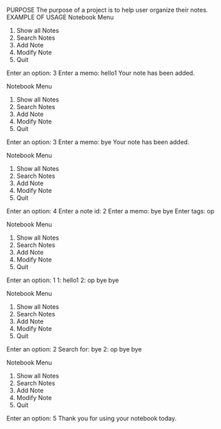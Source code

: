 PURPOSE
The purpose of a project is to help user organize their notes.
EXAMPLE OF USAGE
Notebook Menu
1. Show all Notes
2. Search Notes
3. Add Note
4. Modify Note
5. Quit

Enter an option: 3
Enter a memo: hello1
Your note has been added.


Notebook Menu
1. Show all Notes
2. Search Notes
3. Add Note
4. Modify Note
5. Quit

Enter an option: 3
Enter a memo: bye
Your note has been added.


Notebook Menu
1. Show all Notes
2. Search Notes
3. Add Note
4. Modify Note
5. Quit

Enter an option: 4
Enter a note id: 2
Enter a memo: bye bye
Enter tags: op


Notebook Menu
1. Show all Notes
2. Search Notes
3. Add Note
4. Modify Note
5. Quit

Enter an option: 1
1:
hello1
2: op
bye bye


Notebook Menu
1. Show all Notes
2. Search Notes
3. Add Note
4. Modify Note
5. Quit

Enter an option: 2
Search for: bye
2: op
bye bye


Notebook Menu
1. Show all Notes
2. Search Notes
3. Add Note
4. Modify Note
5. Quit

Enter an option: 5
Thank you for using your notebook today.